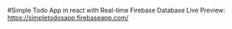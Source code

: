 #Simple Todo App in react with Real-time Firebase Database
Live Preview: https://simpletodosapp.firebaseapp.com/
